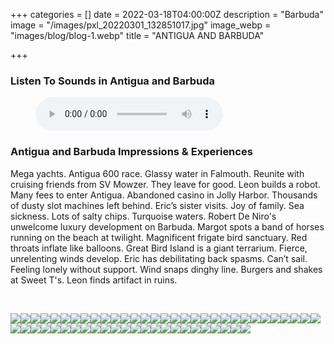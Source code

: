 +++
categories = []
date = 2022-03-18T04:00:00Z
description = "Barbuda"
image = "/images/pxl_20220301_132851017.jpg"
image_webp = "images/blog/blog-1.webp"
title = "ANTIGUA AND BARBUDA"

+++
<p> <p>

### Listen To Sounds in Antigua and Barbuda

<figure> <figcaption></figcaption> <audio controls src="/images/antigua-audio-for-blog-mixdown.mp3"> Your browser does not support the <code>audio</code> element. </audio> </figure> <p>

### Antigua and Barbuda Impressions & Experiences

<span class="impressions">Mega yachts. Antigua 600 race. Glassy water in Falmouth. Reunite with cruising friends from SV Mowzer. They leave for good. Leon builds a robot. Many fees to enter Antigua. Abandoned casino in Jolly Harbor. Thousands of dusty slot machines left behind. Eric’s sister visits. Joy of family. Sea sickness. Lots of salty chips. Turquoise waters. Robert De Niro's unwelcome luxury development on Barbuda. Margot spots a band of horses running on the beach at twilight. Magnificent frigate bird sanctuary. Red throats inflate like balloons. Great Bird Island is a giant terrarium. Fierce, unrelenting winds develop. Eric has debilitating back spasms. Can’t sail. Feeling lonely without support. Wind snaps dinghy line. Burgers and shakes at Sweet T's. Leon finds artifact in ruins.</span>

<br>

![](/images/img_7049.jpg)![](/images/img_7257.jpg)![](/images/img_7230.jpg)![](/images/img_6931.jpg)![](/images/img_6862.jpg)![](/images/img_1507.jpg)![](/images/pxl_20220305_211550655.jpg)![](/images/img_1576.jpg)![](/images/img_1475.jpg)![](/images/pxl_20220301_152028496.jpg)![](/images/img_7110.jpg)![](/images/img_6853.jpg)![](/images/pxl_20220303_121203573.jpg)![](/images/pxl_20220227_143236398.jpg)![](/images/img_7279.jpg)![](/images/img_7193.jpg)![](/images/img_1478.jpg)![](/images/img_1459.jpg)![](/images/pxl_20220310_141730215.jpg)![](/images/pxl_20220302_142746630.jpg)![](/images/pxl_20220301_134051650.jpg)![](/images/img_7106.jpg)![](/images/pxl_20220315_230512579-night.jpg)![](/images/pxl_20220304_215210675.jpg)![](/images/pxl_20220305_211405014-portrait.jpg)![](/images/pxl_20220305_204959981.jpg)![](/images/pxl_20220224_142034666.jpg)![](/images/img_1519.jpg)![](/images/img_1442.jpg)![](/images/pxl_20220318_235058346.jpg)![](/images/pxl_20220303_121602996.jpg)![](/images/pxl_20220301_152316084.jpg)![](/images/pxl_20220302_150652294.jpg)![](/images/pxl_20220302_142922042.jpg)![](/images/pxl_20220302_142800161.jpg)![](/images/pxl_20220301_145047368-portrait.jpg)![](/images/pxl_20220225_175614276.jpg)![](/images/img_7064.jpg)![](/images/img_6844.jpg)![](/images/img_1480.jpg)![](/images/pxl_20220301_145018114-portrait.jpg)![](/images/img_1888.jpg)![](/images/pxl_20220305_205036483.jpg)![](/images/pxl_20220301_145111471-portrait.jpg)![](/images/pxl_20220224_232711692.jpg)![](/images/img_1566.jpg)![](/images/img_1419.jpg)![](/images/img_1434.jpg)![](/images/img_1461.jpg)![](/images/img_1452.jpg)![](/images/pxl_20220301_132851017.jpg)![](/images/img_1372.jpg)![](/images/img_1413.jpg)![](/images/img_1393.jpg)![](/images/img_1401.jpg)